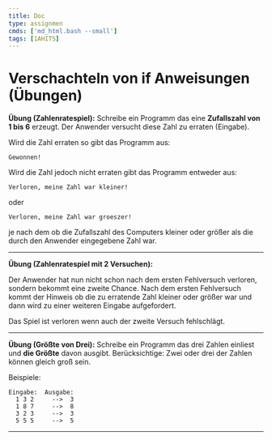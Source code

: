 ```yaml
---
title: Doc
type: assignmen
cmds: ['md_html.bash --small']
tags: [1AHITS]
---
```


# Verschachteln von if Anweisungen (Übungen)



**Übung (Zahlenratespiel):**
Schreibe ein Programm das eine **Zufallszahl von 1 bis 6** erzeugt. Der Anwender versucht diese Zahl zu erraten (Eingabe).

Wird die Zahl erraten so gibt das Programm aus:

```
Gewonnen!
```

Wird die Zahl jedoch nicht erraten gibt das Programm entweder aus:

```
Verloren, meine Zahl war kleiner!
```

oder

```
Verloren, meine Zahl war groeszer!
```

je nach dem ob die Zufallszahl des Computers kleiner oder größer als die durch den Anwender eingegebene Zahl war.



---

**Übung (Zahlenratespiel mit 2 Versuchen):**

Der Anwender hat nun nicht schon nach dem ersten Fehlversuch verloren, sondern bekommt eine zweite Chance. Nach dem ersten Fehlversuch kommt der Hinweis ob die zu erratende Zahl kleiner oder größer war und dann wird zu einer weiteren Eingabe aufgefordert.

Das Spiel ist verloren wenn auch der zweite Versuch fehlschlägt.



---

**Übung (Größte von Drei):**
Schreibe ein Programm das drei Zahlen einliest und **die Größte** davon ausgibt. Berücksichtige: Zwei oder drei der Zahlen können gleich groß sein.

Beispiele:

```
Eingabe:  Ausgabe:
  1 3 2     -->  3
  1 8 7     -->  8
  3 2 3     -->  3
  5 5 5     -->  5
```

---

